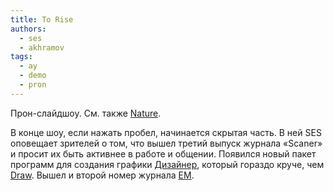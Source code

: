 ```yaml
---
title: To Rise
authors:
  - ses
  - akhramov
tags:
  - ay
  - demo
  - pron
---
```

Прон-слайдшоу. См. также [Nature](../nature).

В конце шоу, если нажать пробел, начинается скрытая часть. В ней SES оповещает зрителей о том,
что вышел третий выпуск журнала «Scaner» и просит их быть активнее в работе и общении.
Появился новый пакет программ для создания графики [Дизайнер](), который гораздо круче, чем [Draw]().
Вышел и второй номер журнала [EM]().
